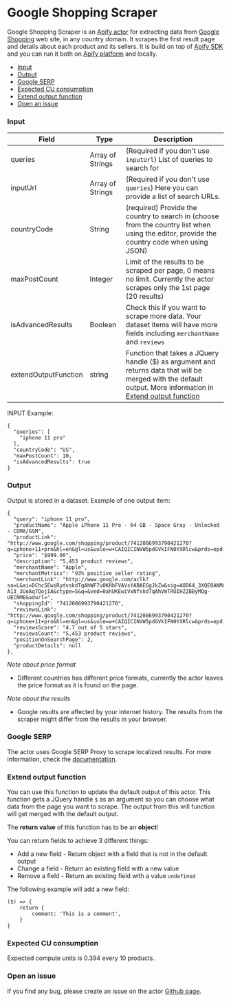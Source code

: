 # Google Shopping Scraper
Google Shopping Scraper is an [Apify actor](https://apify.com/actors) for extracting data from [Google Shopping](https://www.google.com/shopping) web site, in any country domain. It scrapes the first result page and details about each product and its sellers. It is build on top of [Apify SDK](https://sdk.apify.com/) and you can run it both on [Apify platform](https://my.apify.com) and locally.

- [Input](#input)
- [Output](#output)
- [Google SERP](#google-serp)
- [Expected CU consumption](#expected-cu-consumption)
- [Extend output function](#extend-output-function)
- [Open an issue](#open-an-issue)

### Input

| Field | Type | Description |
| ----- | ---- | ----------- |
| queries | Array of Strings | (Required if you don't use `inputUrl`) List of queries to search for |
| inputUrl | Array of Strings | (Required if you don't use `queries`) Here you can provide a list of search URLs. |
| countryCode | String | (required) Provide the country to search in (choose from the country list when using the editor, provide the country code when using JSON) |
| maxPostCount | Integer | Limit of the results to be scraped per page, 0 means no limit. Currently the actor scrapes only the 1st page (20 results) |
| isAdvancedResults | Boolean | Check this if you want to scrape more data. Your dataset items will have more fields including `merchantName` and `reviews` |
| extendOutputFunction | string | Function that takes a JQuery handle ($) as argument and returns data that will be merged with the default output. More information in [Extend output function](#extend-output-function) |

INPUT Example:

```
{
  "queries": [
    "iphone 11 pro"
  ],
  "countryCode": "US",
  "maxPostCount": 10,
  "isAdvancedResults": true
}
```

### Output

Output is stored in a dataset.
Example of one output item:
```
{
  "query": "iphone 11 pro",
  "productName": "Apple iPhone 11 Pro - 64 GB - Space Gray - Unlocked - CDMA/GSM",
  "productLink": "http://www.google.com/shopping/product/7412086993790421270?q=iphone+11+pro&hl=en&gl=us&uule=w+CAIQICINVW5pdGVkIFN0YXRlcw&prds=epd:12986884032099345386,prmr:1&sa=X&ved=0ahUKEwiVxNfskdTqAhVmTRUIHZZBByMQ8gII0QQ",
  "price": "$999.00",
  "description": "5,453 product reviews",
  "merchantName": "Apple",
  "merchantMetrics": "93% positive seller rating",
  "merchantLink": "http://www.google.com/aclk?sa=L&ai=DChcSEwiRydvskdTqAhWF7u0KHbFVAVsYABAEGgJkZw&sig=AOD64_3XQE0ANMdXdV-A13_3UoAq7QojIA&ctype=5&q=&ved=0ahUKEwiVxNfskdTqAhVmTRUIHZZBByMQg-UECNME&adurl=",
  "shoppingId": "7412086993790421270",
  "reviewsLink": "http://www.google.com/shopping/product/7412086993790421270?q=iphone+11+pro&hl=en&gl=us&uule=w+CAIQICINVW5pdGVkIFN0YXRlcw&prds=epd:12986884032099345386,prmr:1&sa=X&ved=0ahUKEwiVxNfskdTqAhVmTRUIHZZBByMQ9AII1gQ#reviews",
  "reviewsScore": "4.7 out of 5 stars",
  "reviewsCount": "5,453 product reviews",
  "positionOnSearchPage": 2,
  "productDetails": null
},
```

*Note about price format*
- Different countries has different price formats, currently the actor leaves the price format as it is found on the page.

*Note about the results*
- Google results are affected by your internet history. The results from the scraper might differ from the results in your browser.

### Google SERP
The actor uses Google SERP Proxy to scrape localized results. For more information, check the [documentation](https://docs.apify.com/proxy/google-serp-proxy).

### Extend output function

You can use this function to update the default output of this actor. This function gets a JQuery handle `$` as an argument so you can choose what data from the page you want to scrape. The output from this will function will get merged with the default output.

The **return value** of this function has to be an **object**!

You can return fields to achieve 3 different things:
- Add a new field - Return object with a field that is not in the default output
- Change a field - Return an existing field with a new value
- Remove a field - Return an existing field with a value `undefined`

The following example will add a new field:
```
($) => {
    return {
        comment: 'This is a comment',
    }
}
```

### Expected CU consumption
Expected compute units is 0.394 every 10 products.

### Open an issue
If you find any bug, please create an issue on the actor [Github page](https://github.com/emastra/google-shopping-scraper-puppeteer).
